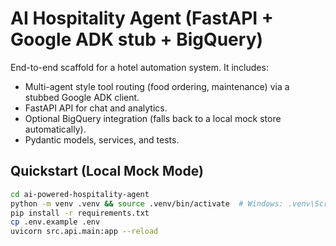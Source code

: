 # AI Hospitality Agent (FastAPI + Google ADK stub + BigQuery)

End-to-end scaffold for a hotel automation system. It includes:
- Multi-agent style tool routing (food ordering, maintenance) via a stubbed Google ADK client.
- FastAPI API for chat and analytics.
- Optional BigQuery integration (falls back to a local mock store automatically).
- Pydantic models, services, and tests.

## Quickstart (Local Mock Mode)
```bash
cd ai-powered-hospitality-agent
python -m venv .venv && source .venv/bin/activate  # Windows: .venv\Scripts\activate
pip install -r requirements.txt
cp .env.example .env
uvicorn src.api.main:app --reload
